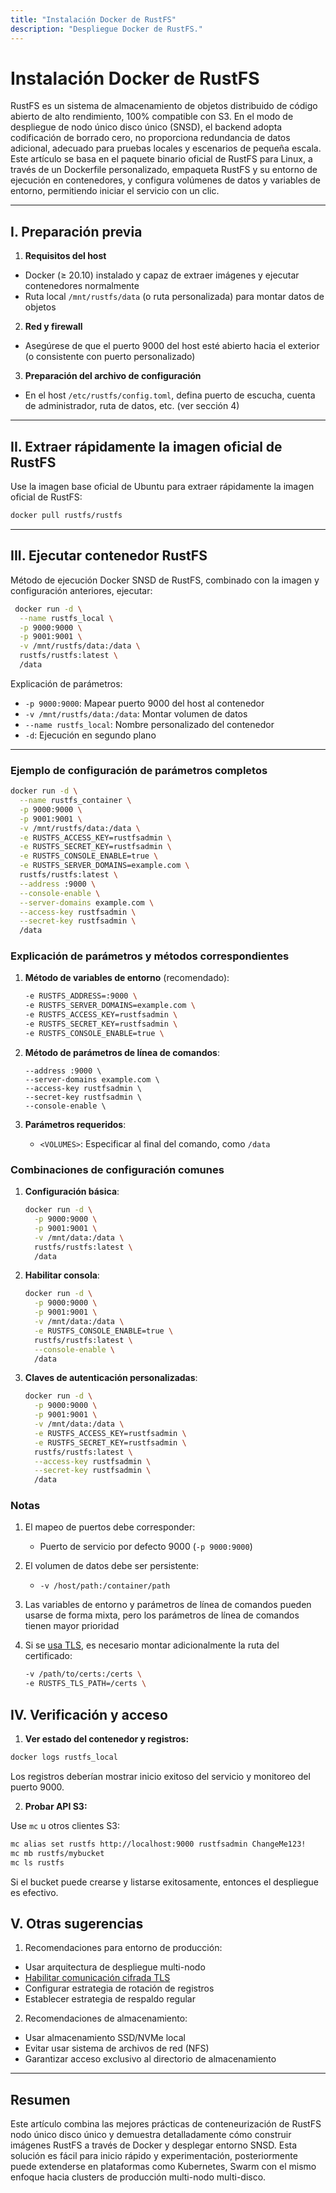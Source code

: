 ```yaml
---
title: "Instalación Docker de RustFS"
description: "Despliegue Docker de RustFS."
---
```


# Instalación Docker de RustFS

RustFS es un sistema de almacenamiento de objetos distribuido de código abierto de alto rendimiento, 100% compatible con S3. En el modo de despliegue de nodo único disco único (SNSD), el backend adopta codificación de borrado cero, no proporciona redundancia de datos adicional, adecuado para pruebas locales y escenarios de pequeña escala.
Este artículo se basa en el paquete binario oficial de RustFS para Linux, a través de un Dockerfile personalizado, empaqueta RustFS y su entorno de ejecución en contenedores, y configura volúmenes de datos y variables de entorno, permitiendo iniciar el servicio con un clic.

---

## I. Preparación previa

1. **Requisitos del host**

 * Docker (≥ 20.10) instalado y capaz de extraer imágenes y ejecutar contenedores normalmente
 * Ruta local `/mnt/rustfs/data` (o ruta personalizada) para montar datos de objetos
2. **Red y firewall**

 * Asegúrese de que el puerto 9000 del host esté abierto hacia el exterior (o consistente con puerto personalizado)
3. **Preparación del archivo de configuración**

 * En el host `/etc/rustfs/config.toml`, defina puerto de escucha, cuenta de administrador, ruta de datos, etc. (ver sección 4)

---

## II. Extraer rápidamente la imagen oficial de RustFS

Use la imagen base oficial de Ubuntu para extraer rápidamente la imagen oficial de RustFS:


```bash
docker pull rustfs/rustfs

```


---

## III. Ejecutar contenedor RustFS

Método de ejecución Docker SNSD de RustFS, combinado con la imagen y configuración anteriores, ejecutar:

```bash
 docker run -d \
  --name rustfs_local \
  -p 9000:9000 \
  -p 9001:9001 \
  -v /mnt/rustfs/data:/data \
  rustfs/rustfs:latest \
  /data
```

Explicación de parámetros:

* `-p 9000:9000`: Mapear puerto 9000 del host al contenedor
* `-v /mnt/rustfs/data:/data`: Montar volumen de datos
* `--name rustfs_local`: Nombre personalizado del contenedor
* `-d`: Ejecución en segundo plano

---

### Ejemplo de configuración de parámetros completos

```bash
docker run -d \
  --name rustfs_container \
  -p 9000:9000 \
  -p 9001:9001 \
  -v /mnt/rustfs/data:/data \
  -e RUSTFS_ACCESS_KEY=rustfsadmin \
  -e RUSTFS_SECRET_KEY=rustfsadmin \
  -e RUSTFS_CONSOLE_ENABLE=true \
  -e RUSTFS_SERVER_DOMAINS=example.com \
  rustfs/rustfs:latest \
  --address :9000 \
  --console-enable \
  --server-domains example.com \
  --access-key rustfsadmin \
  --secret-key rustfsadmin \
  /data
```

### Explicación de parámetros y métodos correspondientes

1. **Método de variables de entorno** (recomendado):
   ```bash
   -e RUSTFS_ADDRESS=:9000 \
   -e RUSTFS_SERVER_DOMAINS=example.com \
   -e RUSTFS_ACCESS_KEY=rustfsadmin \
   -e RUSTFS_SECRET_KEY=rustfsadmin \
   -e RUSTFS_CONSOLE_ENABLE=true \
   ```

2. **Método de parámetros de línea de comandos**:
   ```
   --address :9000 \
   --server-domains example.com \
   --access-key rustfsadmin \
   --secret-key rustfsadmin \
   --console-enable \
   ```

3. **Parámetros requeridos**:
    - `<VOLUMES>`: Especificar al final del comando, como `/data`

### Combinaciones de configuración comunes

1. **Configuración básica**:
   ```bash
   docker run -d \
     -p 9000:9000 \
     -p 9001:9001 \
     -v /mnt/data:/data \
     rustfs/rustfs:latest \
     /data
   ```

2. **Habilitar consola**:
   ```bash
   docker run -d \
     -p 9000:9000 \
     -p 9001:9001 \
     -v /mnt/data:/data \
     -e RUSTFS_CONSOLE_ENABLE=true \
     rustfs/rustfs:latest \
     --console-enable \
     /data
   ```

3. **Claves de autenticación personalizadas**:
   ```bash
   docker run -d \
     -p 9000:9000 \
     -p 9001:9001 \
     -v /mnt/data:/data \
     -e RUSTFS_ACCESS_KEY=rustfsadmin \
     -e RUSTFS_SECRET_KEY=rustfsadmin \
     rustfs/rustfs:latest \
     --access-key rustfsadmin \
     --secret-key rustfsadmin \
     /data
   ```

### Notas

1. El mapeo de puertos debe corresponder:
    - Puerto de servicio por defecto 9000 (`-p 9000:9000`)

2. El volumen de datos debe ser persistente:
    - `-v /host/path:/container/path`

3. Las variables de entorno y parámetros de línea de comandos pueden usarse de forma mixta, pero los parámetros de línea de comandos tienen mayor prioridad

4. Si se [usa TLS](../../integration/tls-configured.md), es necesario montar adicionalmente la ruta del certificado:

   ```bash
   -v /path/to/certs:/certs \
   -e RUSTFS_TLS_PATH=/certs \
   ```

## IV. Verificación y acceso

1. **Ver estado del contenedor y registros:**

 ```bash
 docker logs rustfs_local
 ```

 Los registros deberían mostrar inicio exitoso del servicio y monitoreo del puerto 9000.

2. **Probar API S3:**

 Use `mc` u otros clientes S3:

 ```bash
 mc alias set rustfs http://localhost:9000 rustfsadmin ChangeMe123!
 mc mb rustfs/mybucket
 mc ls rustfs
 ```

 Si el bucket puede crearse y listarse exitosamente, entonces el despliegue es efectivo.


## V. Otras sugerencias

1. Recomendaciones para entorno de producción:
- Usar arquitectura de despliegue multi-nodo
- [Habilitar comunicación cifrada TLS](../../integration/tls-configured.md)
- Configurar estrategia de rotación de registros
- Establecer estrategia de respaldo regular

2. Recomendaciones de almacenamiento:
- Usar almacenamiento SSD/NVMe local
- Evitar usar sistema de archivos de red (NFS)
- Garantizar acceso exclusivo al directorio de almacenamiento

---

## Resumen

Este artículo combina las mejores prácticas de conteneurización de RustFS nodo único disco único y demuestra detalladamente cómo construir imágenes RustFS a través de Docker y desplegar entorno SNSD.
Esta solución es fácil para inicio rápido y experimentación, posteriormente puede extenderse en plataformas como Kubernetes, Swarm con el mismo enfoque hacia clusters de producción multi-nodo multi-disco.

